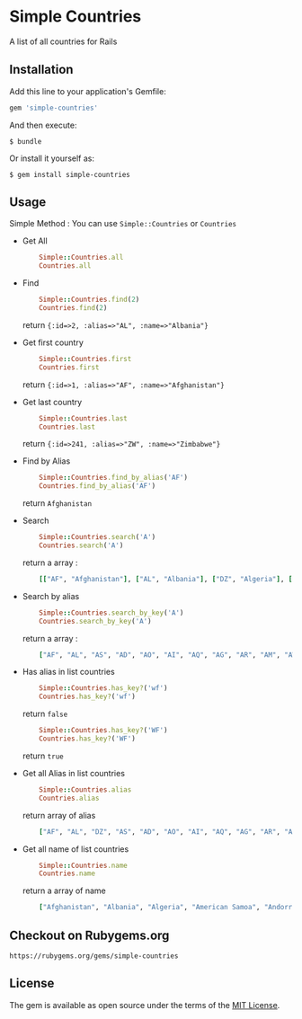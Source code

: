 # Simple Countries
A list of all countries for Rails

## Installation

Add this line to your application's Gemfile:

```ruby
gem 'simple-countries'
```

And then execute:

    $ bundle

Or install it yourself as:

    $ gem install simple-countries

## Usage
Simple Method :
You can use `` Simple::Countries `` or `` Countries ``

- Get All

    ```ruby
        Simple::Countries.all
        Countries.all
    ```
- Find

    ```ruby
        Simple::Countries.find(2)
        Countries.find(2)
    ```
    return `` {:id=>2, :alias=>"AL", :name=>"Albania"} ``

- Get first country

    ```ruby
        Simple::Countries.first
        Countries.first
    ```
    return `` {:id=>1, :alias=>"AF", :name=>"Afghanistan"} ``

- Get last country

    ```ruby
        Simple::Countries.last
        Countries.last
    ```
    return `` {:id=>241, :alias=>"ZW", :name=>"Zimbabwe"} ``

- Find by Alias

    ```ruby
        Simple::Countries.find_by_alias('AF')
        Countries.find_by_alias('AF')
    ```
    return `` Afghanistan ``

- Search

    ```ruby
        Simple::Countries.search('A')
        Countries.search('A')
    ```
    return a array :
    ```ruby
        [["AF", "Afghanistan"], ["AL", "Albania"], ["DZ", "Algeria"], ["AS", "American Samoa"], ["AD", "Andorra"], ["AO", "Angola"], ["AI", "Anguilla"], ["AQ", "Antarctica"], ["AG", "Antigua And Barbuda"], ["AR", "Argentina"], ["AM", "Armenia"], ["AW", "Aruba"], ["AU", "Australia"], ["AT", "Austria"], ["AZ", "Azerbaijan"], ["BA", "Bosnia And Herzegovina"], ["CF", "Central African Republic"], ["HM", "Heard Island And Mcdonald Islands"], ["LY", "Libyan Arab Jamahiriya"], ["AN", "Netherlands Antilles"], ["KN", "Saint Kitts And Nevis"], ["PM", "Saint Pierre And Miquelon"], ["VC", "Saint Vincent And The Grenadines"], ["ST", "Sao Tome And Principe"], ["SA", "Saudi Arabia"], ["ZA", "South Africa"], ["GS", "South Georgia And The South Sandwich Islands"], ["SJ", "Svalbard And Jan Mayen"], ["SY", "Syrian Arab Republic"], ["TT", "Trinidad And Tobago"], ["TC", "Turks And Caicos Islands"], ["AE", "United Arab Emirates"], ["WF", "Wallis And Futuna"]]
    ```

- Search by alias

    ```ruby
        Simple::Countries.search_by_key('A')
        Countries.search_by_key('A')
    ```
    return a array :

    ```ruby
        ["AF", "AL", "AS", "AD", "AO", "AI", "AQ", "AG", "AR", "AM", "AW", "AU", "AT", "AZ", "BA", "CA", "GA", "VA", "LA", "MA", "NA", "AN", "PA", "QA", "SA", "ZA", "UA", "AE"]
    ```

- Has alias in list countries

    ```ruby
        Simple::Countries.has_key?('wf')
        Countries.has_key?('wf')
    ```
    return `` false ``

    ```ruby
        Simple::Countries.has_key?('WF')
        Countries.has_key?('WF')
    ```
    return `` true ``

- Get all Alias in list countries

    ```ruby
        Simple::Countries.alias
        Countries.alias
    ```
    return array of alias

    ```ruby
        ["AF", "AL", "DZ", "AS", "AD", "AO", "AI", "AQ", "AG", "AR", "AM", "AW", "AU", "AT", "AZ", "BS", "BH", "BD", "BB", "BY", "BE", "BZ", "BJ", "BM", "BT", "BO", "BA", "BW", "BV", "BR", "IO", "BN", "BG", "BF", "BI", "KH", "CM", "CA", "CV", "KY", "CF", "TD", "CL", "CN", "CX", "CC", "CO", "KM", "CG", "CD", "CK", "CR", "CI", "HR", "CU", "CY", "CZ", "DK", "DJ", "DM", "DO", "TP", "EC", "EG", "SV", "GQ", "ER", "EE", "ET", "FK", "FO", "FJ", "FI", "FR", "GF", "PF", "TF", "GA", "GM", "GE", "DE", "GH", "GI", "GR", "GL", "GD", "GP", "GU", "GT", "GN", "GW", "GY", "HT", "HM", "VA", "HN", "HK", "HU", "IS", "IN", "ID", "IR", "IQ", "IE", "IL", "IT", "JM", "JP", "JO", "KZ", "KE", "KI", "KP", "KR", "KV", "KW", "KG", "LA", "LV", "LB", "LS", "LR", "LY", "LI", "LT", "LU", "MO", "MK", "MG", "MW", "MY", "MV", "ML", "MT", "MH", "MQ", "MR", "MU", "YT", "MX", "FM", "MD", "MC", "MN", "MS", "ME", "MA", "MZ", "MM", "NA", "NR", "NP", "NL", "AN", "NC", "NZ", "NI", "NE", "NG", "NU", "NF", "MP", "NO", "OM", "PK", "PW", "PS", "PA", "PG", "PY", "PE", "PH", "PN", "PL", "PT", "PR", "QA", "RE", "RO", "RU", "RW", "SH", "KN", "LC", "PM", "VC", "WS", "SM", "ST", "SA", "SN", "RS", "SC", "SL", "SG", "SK", "SI", "SB", "SO", "ZA", "GS", "ES", "LK", "SD", "SR", "SJ", "SZ", "SE", "CH", "SY", "TW", "TJ", "TZ", "TH", "TG", "TK", "TO", "TT", "TN", "TR", "TM", "TC", "TV", "UG", "UA", "AE", "GB", "US", "UM", "UY", "UZ", "VU", "VE", "VN", "VG", "VI", "WF", "EH", "YE", "ZM", "ZW"]
    ```

- Get all name of list countries

    ```ruby
        Simple::Countries.name
        Countries.name
    ```
    return a array of name

    ```ruby
        ["Afghanistan", "Albania", "Algeria", "American Samoa", "Andorra", "Angola", "Anguilla", "Antarctica", "Antigua And Barbuda", "Argentina", "Armenia", "Aruba", "Australia", "Austria", "Azerbaijan", "Bahamas", "Bahrain", "Bangladesh", "Barbados", "Belarus", "Belgium", "Belize", "Benin", "Bermuda", "Bhutan", "Bolivia", "Bosnia And Herzegovina", "Botswana", "Bouvet Island", "Brazil", "British Indian Ocean Territory", "Brunei Darussalam", "Bulgaria", "Burkina Faso", "Burundi", "Cambodia", "Cameroon", "Canada", "Cape Verde", "Cayman Islands", "Central African Republic", "Chad", "Chile", "China", "Christmas Island", "Cocos (keeling) Islands", "Colombia", "Comoros", "Congo", "Congo, The Democratic Republic Of The", "Cook Islands", "Costa Rica", "Cote D'ivoire", "Croatia", "Cuba", "Cyprus", "Czech Republic", "Denmark", "Djibouti", "Dominica", "Dominican Republic", "East Timor", "Ecuador", "Egypt", "El Salvador", "Equatorial Guinea", "Eritrea", "Estonia", "Ethiopia", "Falkland Islands (malvinas)", "Faroe Islands", "Fiji", "Finland", "France", "French Guiana", "French Polynesia", "French Southern Territories", "Gabon", "Gambia", "Georgia", "Germany", "Ghana", "Gibraltar", "Greece", "Greenland", "Grenada", "Guadeloupe", "Guam", "Guatemala", "Guinea", "Guinea-bissau", "Guyana", "Haiti", "Heard Island And Mcdonald Islands", "Holy See (vatican City State)", "Honduras", "Hong Kong", "Hungary", "Iceland", "India", "Indonesia", "Iran, Islamic Republic Of", "Iraq", "Ireland", "Israel", "Italy", "Jamaica", "Japan", "Jordan", "Kazakstan", "Kenya", "Kiribati", "Korea, Democratic People's Republic Of", "Korea, Republic Of", "Kosovo", "Kuwait", "Kyrgyzstan", "Lao People's Democratic Republic", "Latvia", "Lebanon", "Lesotho", "Liberia", "Libyan Arab Jamahiriya", "Liechtenstein", "Lithuania", "Luxembourg", "Macau", "Macedonia, The Former Yugoslav Republic Of", "Madagascar", "Malawi", "Malaysia", "Maldives", "Mali", "Malta", "Marshall Islands", "Martinique", "Mauritania", "Mauritius", "Mayotte", "Mexico", "Micronesia, Federated States Of", "Moldova, Republic Of", "Monaco", "Mongolia", "Montserrat", "Montenegro", "Morocco", "Mozambique", "Myanmar", "Namibia", "Nauru", "Nepal", "Netherlands", "Netherlands Antilles", "New Caledonia", "New Zealand", "Nicaragua", "Niger", "Nigeria", "Niue", "Norfolk Island", "Northern Mariana Islands", "Norway", "Oman", "Pakistan", "Palau", "Palestinian Territory, Occupied", "Panama", "Papua New Guinea", "Paraguay", "Peru", "Philippines", "Pitcairn", "Poland", "Portugal", "Puerto Rico", "Qatar", "Reunion", "Romania", "Russian Federation", "Rwanda", "Saint Helena", "Saint Kitts And Nevis", "Saint Lucia", "Saint Pierre And Miquelon", "Saint Vincent And The Grenadines", "Samoa", "San Marino", "Sao Tome And Principe", "Saudi Arabia", "Senegal", "Serbia", "Seychelles", "Sierra Leone", "Singapore", "Slovakia", "Slovenia", "Solomon Islands", "Somalia", "South Africa", "South Georgia And The South Sandwich Islands", "Spain", "Sri Lanka", "Sudan", "Suriname", "Svalbard And Jan Mayen", "Swaziland", "Sweden", "Switzerland", "Syrian Arab Republic", "Taiwan, Province Of China", "Tajikistan", "Tanzania, United Republic Of", "Thailand", "Togo", "Tokelau", "Tonga", "Trinidad And Tobago", "Tunisia", "Turkey", "Turkmenistan", "Turks And Caicos Islands", "Tuvalu", "Uganda", "Ukraine", "United Arab Emirates", "United Kingdom", "United States", "United States Minor Outlying Islands", "Uruguay", "Uzbekistan", "Vanuatu", "Venezuela", "Viet Nam", "Virgin Islands, British", "Virgin Islands, U.s.", "Wallis And Futuna", "Western Sahara", "Yemen", "Zambia", "Zimbabwe"]
    ```


## Checkout on Rubygems.org
    https://rubygems.org/gems/simple-countries

## License

The gem is available as open source under the terms of the [MIT License](http://opensource.org/licenses/MIT).

